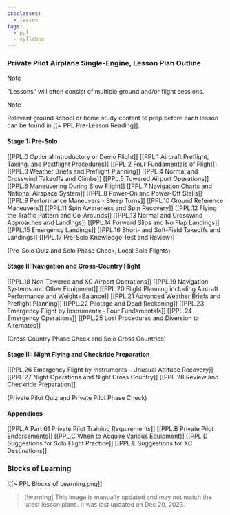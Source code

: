 ```yaml
---
cssclasses:
  - lesson
tags:
  - ppl
  - syllabus
---
```

### Private Pilot Airplane Single-Engine, Lesson Plan Outline
> [!note]
> “Lessons” will often consist of multiple ground and/or flight sessions.

> [!note]
> Relevant ground school or home study content to prep before each lesson can be found in [[~ PPL Pre-Lesson Reading]].

#### Stage 1: Pre-Solo
[[PPL.0 Optional Introductory or Demo Flight]]
[[PPL.1 Aircraft Preflight, Taxiing, and Postflight Procedures]]
[[PPL.2 Four Fundamentals of Flight]]
[[PPL.3 Weather Briefs and Preflight Planning]]
[[PPL.4 Normal and Crosswind Takeoffs and Climbs]]
[[PPL.5 Towered Airport Operations]]
[[PPL.6 Maneuvering During Slow Flight]]
[[PPL.7 Navigation Charts and National Airspace System]]
[[PPL.8 Power-On and Power-Off Stalls]]
[[PPL.9 Performance Maneuvers - Steep Turns]]
[[PPL.10 Ground Reference Maneuvers]]
[[PPL.11 Spin Awareness and Spin Recovery]]
[[PPL.12 Flying the Traffic Pattern and Go-Arounds]]
[[PPL.13 Normal and Crosswind Approaches and Landings]]
[[PPL.14 Forward Slips and No Flap Landings]]
[[PPL.15 Emergency Landings]]
[[PPL.16 Short- and Soft-Field Takeoffs and Landings]]
[[PPL.17 Pre-Solo Knowledge Test and Review]]

(Pre-Solo Quiz and Solo Phase Check, Local Solo Flights)

#### Stage II: Navigation and Cross-Country Flight
[[PPL.18 Non-Towered and XC Airport Operations]]
[[PPL.19 Navigation Systems and Other Equipment]]
[[PPL.20 Flight Planning including Aircraft Performance and Weight+Balance]]
[[PPL.21 Advanced Weather Briefs and Preflight Planning]]
[[PPL.22 Pilotage and Dead Reckoning]]
[[PPL.23 Emergency Flight by Instruments - Four Fundamentals]]
[[PPL.24 Emergency Operations]]
[[PPL.25 Lost Procedures and Diversion to Alternates]]

(Cross Country Phase Check and Solo Cross Countries)

#### Stage III: Night Flying and Checkride Preparation
[[PPL.26 Emergency Flight by Instruments - Unusual Attitude Recovery]]
[[PPL.27 Night Operations and Night Cross Country]]
[[PPL.28 Review and Checkride Preparation]]

(Private Pilot Quiz and Private Pilot Phase Check)

#### Appendices
[[PPL.A Part 61 Private Pilot Training Requirements]]
[[PPL.B Private Pilot Endorsements]]
[[PPL.C When to Acquire Various Equipment]]
[[PPL.D Suggestions for Solo Flight Practice]]
[[PPL.E Suggestions for XC Destinations]]

### Blocks of Learning
![[~ PPL Blocks of Learning.png]]
> [!warning] This image is manually updated and may not match the latest lesson plans. It was last updated on Dec 20, 2023.
